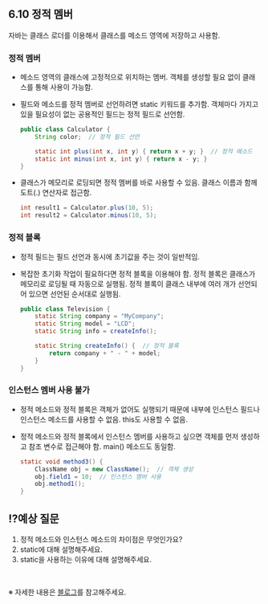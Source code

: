 ## 6.10 정적 멤버

자바는 클래스 로더를 이용해서 클래스를 메소드 영역에 저장하고 사용함.

### 정적 멤버
- 메소드 영역의 클래스에 고정적으로 위치하는 멤버. 객체를 생성할 필요 없이 클래스를 통해 사용이 가능함.
- 필드와 메소드를 정적 멤버로 선언하려면 static 키워드를 추가함. 객체마다 가지고 있을 필요성이 없는 공용적인 필드는 정적 필드로 선언함.

  ```java
  public class Calculator {
      String color;  // 정적 필드 선언

      static int plus(int x, int y) { return x + y; }  // 정적 메소드
      static int minus(int x, int y) { return x - y; }
  }
  ```
- 클래스가 메모리로 로딩되면 정적 멤버를 바로 사용할 수 있음. 클래스 이름과 함께 도트(.) 연산자로 접근함.

  ```java
  int result1 = Calculator.plus(10, 5);
  int result2 = Calculator.minus(10, 5);
  ```

### 정적 블록
- 정적 필드는 필드 선언과 동시에 초기값을 주는 것이 일반적임.
- 복잡한 초기화 작업이 필요하다면 정적 블록을 이용해야 함. 정적 블록은 클래스가 메모리로 로딩될 때 자동으로 실행됨. 정적 블록이 클래스 내부에 여러 개가 선언되어 있으면 선언된 순서대로 실행됨.

  ```java
  public class Television {
      static String company = "MyCompany";
      static String model = "LCD";
      static String info = createInfo();

      static String createInfo() {  // 정적 블록
          return company + " - " + model;
      }
  }
  ```

### 인스턴스 멤버 사용 불가
- 정적 메소드와 정적 블록은 객체가 없어도 실행되기 때문에 내부에 인스턴스 필드나 인스턴스 메소드를 사용할 수 없음. this도 사용할 수 없음.
- 정적 메소드와 정적 블록에서 인스턴스 멤버를 사용하고 싶으면 객체를 먼저 생성하고 참조 변수로 접근해야 함. main() 메소드도 동일함.

  ```java
  static void method3() {
      ClassName obj = new ClassName();  // 객체 생성
      obj.field1 = 10;  // 인스턴스 멤버 사용
      obj.method1();
  }
  ```

## ⁉️예상 질문

1. 정적 메소드와 인스턴스 메소드의 차이점은 무엇인가요?
2. static에 대해 설명해주세요.
3. static을 사용하는 이유에 대해 설명해주세요.

&nbsp;

※ 자세한 내용은 [블로그](https://mandusitstudy.tistory.com/325)를 참고해주세요.